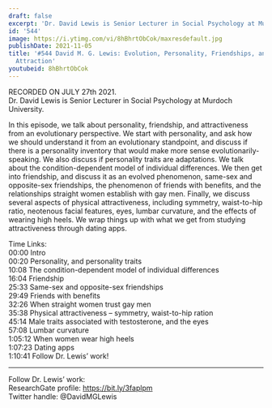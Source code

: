 ```yaml
---
draft: false
excerpt: 'Dr. David Lewis is Senior Lecturer in Social Psychology at Murdoch University. '
id: '544'
image: https://i.ytimg.com/vi/8hBhrtObCok/maxresdefault.jpg
publishDate: 2021-11-05
title: '#544 David M. G. Lewis: Evolution, Personality, Friendships, and Physical
  Attraction'
youtubeid: 8hBhrtObCok
---
```

RECORDED ON JULY 27th 2021.  
Dr. David Lewis is Senior Lecturer in Social Psychology at Murdoch University. 

In this episode, we talk about personality, friendship, and attractiveness from an evolutionary perspective. We start with personality, and ask how we should understand it from an evolutionary standpoint, and discuss if there is a personality inventory that would make more sense evolutionarily-speaking. We also discuss if personality traits are adaptations. We talk about the condition-dependent model of individual differences. We then get into friendship, and discuss it as an evolved phenomenon, same-sex and opposite-sex friendships, the phenomenon of friends with benefits, and the relationships straight women establish with gay men. Finally, we discuss several aspects of physical attractiveness, including symmetry, waist-to-hip ratio, neotenous facial features, eyes, lumbar curvature, and the effects of wearing high heels. We wrap things up with what we get from studying attractiveness through dating apps.

Time Links:  
00:00  Intro  
00:20  Personality, and personality traits  
10:08  The condition-dependent model of individual differences  
16:04  Friendship  
25:33  Same-sex and opposite-sex friendships  
29:49  Friends with benefits  
32:26  When straight women trust gay men  
35:38  Physical attractiveness – symmetry, waist-to-hip ration  
45:14  Male traits associated with testosterone, and the eyes  
57:08  Lumbar curvature  
1:05:12  When women wear high heels  
1:07:23  Dating apps  
1:10:41  Follow Dr. Lewis’ work!

---

Follow Dr. Lewis’ work:  
ResearchGate profile: https://bit.ly/3faplpm  
Twitter handle: @DavidMGLewis
